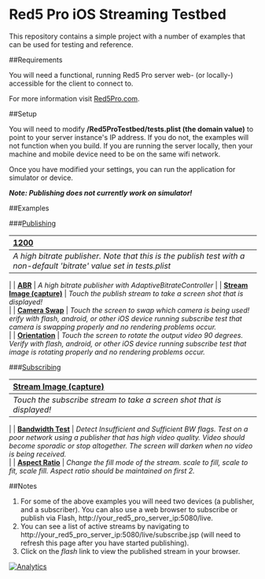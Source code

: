 # Red5 Pro iOS Streaming Testbed

This repository contains a simple project with a number of examples that can be used for testing and reference.  

##Requirements

You will need a functional, running Red5 Pro server web- (or locally-) accessible for the client to connect to.

For more information visit [Red5Pro.com](http://red5pro.com).

##Setup

You will need to modify **/Red5ProTestbed/tests.plist (the domain value)** to point to your server instance's IP address.  If you do not, the examples will not function when you build. If you are running the server locally, then your machine and mobile device need to be on the same wifi network. 

Once you have modified your settings, you can run the application for simulator or device. 

***Note: Publishing does not currently work on simulator!***

##Examples

###[Publishing](R5ProTestbed/Tests/Publish)

| **[1200](R5ProTestbed/Tests/Publish)**                 
| :-----
| *A high bitrate publisher. Note that this is the publish test with a non-default 'bitrate' value set in tests.plist* 
|
| **[ABR](R5ProTestbed/Tests/AdaptiveBitrate)**
| *A high bitrate publisher with AdaptiveBitrateController* 
|
| **[Stream Image (capture)](R5ProTestbed/Tests/PublishStreamImage)**
| *Touch the publish stream to take a screen shot that is displayed!*  
|
| **[Camera Swap](R5ProTestbed/Tests/CameraSwap)**
| *Touch the screen to swap which camera is being used! erify with flash, android, or other iOS device running subscribe test that camera is swapping properly and no rendering problems occur.*  
|
| **[Orientation](R5ProTestbed/Tests/PublishOrientation)**
| *Touch the screen to rotate the output video 90 degrees.  Verify with flash, android, or other iOS device running subscribe test that image is rotating properly and no rendering problems occur.* 

###[Subscribing](R5ProTestbed/Tests/Subscribe)

| **[Stream Image (capture)](R5ProTestbed/Tests/SubscribeStreamImage)**                 
| :-----
| *Touch the subscribe stream to take a screen shot that is displayed!* 
|
| **[Bandwidth Test](R5ProTestbed/Tests/SubscriberBadwidth)**
| *Detect Insufficient and Sufficient BW flags.  Test on a poor network using a publisher that has high video quality. Video should become sporadic or stop altogether.  The screen will darken when no video is being received.*  
|
| **[Aspect Ratio](R5ProTestbed/Tests/SubscribeAspectRatio)**
| *Change the fill mode of the stream.  scale to fill, scale to fit, scale fill.  Aspect ratio should be maintained on first 2.* 
     
##Notes

1. For some of the above examples you will need two devices (a publisher, and a subscriber). You can also use a web browser to subscribe or publish via Flash, http://your_red5_pro_server_ip:5080/live.
2. You can see a list of active streams by navigating to http://your_red5_pro_server_ip:5080/live/subscribe.jsp (will need to refresh this page after you have started publishing).
3. Click on the *flash* link to view the published stream in your browser.

[![Analytics](https://ga-beacon.appspot.com/UA-59819838-3/red5pro/streaming-ios?pixel)](https://github.com/igrigorik/ga-beacon)